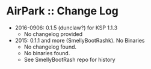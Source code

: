 # AirPark :: Change Log

* 2016-0906: 0.1.5 (dunclaw?) for KSP 1.1.3	
	+ No changelog provided
* 2015: 0.1.1 and more (SmellyBootRashk). No Binaries
	+ No changelog found.
	+ No binaries found.
	+ See SmellyBootRash repo for history
